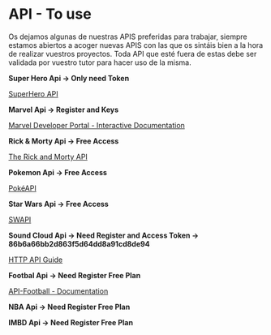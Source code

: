 # API - To use

Os dejamos algunas de nuestras APIS preferidas para trabajar, siempre estamos abiertos a acoger nuevas APIS con las que os sintáis bien a la hora de realizar vuestros proyectos. Toda API que esté fuera de estas debe ser validada por vuestro tutor para hacer uso de la misma.

**Super Hero Api → Only need Token**

[SuperHero API](https://superheroapi.com/index.html)

**Marvel Api → Register and Keys**

[Marvel Developer Portal - Interactive Documentation](https://developer.marvel.com/docs)

**Rick & Morty Api → Free Access**

[The Rick and Morty API](https://rickandmortyapi.com/)

**Pokemon Api → Free Access**

[PokéAPI](https://pokeapi.co/)

**Star Wars Api → Free Access**

[SWAPI](https://swapi.dev/)

**Sound Cloud Api → Need Register and Access Token →** **86b6a66bb2d863f5d64dd8a91cd8de94**

[HTTP API Guide](https://developers.soundcloud.com/docs/api/guide#uploading)

**Footbal Api → Need Register Free Plan**

[API-Football - Documentation](https://www.api-football.com/documentation)

**NBA Api → Need Register Free Plan**

[](https://rapidapi.com/api-sports/api/api-nba/endpoints)

**IMBD Api → Need Register Free Plan**

[](https://rapidapi.com/apidojo/api/imdb8/endpoints)